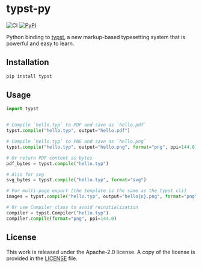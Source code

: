 # typst-py

![CI](https://github.com/messense/typst-py/workflows/CI/badge.svg)
[![PyPI](https://img.shields.io/pypi/v/typst.svg)](https://pypi.org/project/typst)

Python binding to [typst](https://github.com/typst/typst),
a new markup-based typesetting system that is powerful and easy to learn.

## Installation

```bash
pip install typst
```

## Usage

```python
import typst


# Compile `hello.typ` to PDF and save as `hello.pdf`
typst.compile("hello.typ", output="hello.pdf")

# Compile `hello.typ` to PNG and save as `hello.png`
typst.compile("hello.typ", output="hello.png", format="png", ppi=144.0)

# Or return PDF content as bytes
pdf_bytes = typst.compile("hello.typ")

# Also for svg
svg_bytes = typst.compile("hello.typ", format="svg")

# For multi-page export (the template is the same as the typst cli)
images = typst.compile("hello.typ", output="hello{n}.png", format="png")

# Or use Compiler class to avoid reinitialization
compiler = typst.Compiler("hello.typ")
compiler.compile(format="png", ppi=144.0)
```

## License

This work is released under the Apache-2.0 license. A copy of the license is provided in the [LICENSE](./LICENSE) file.
